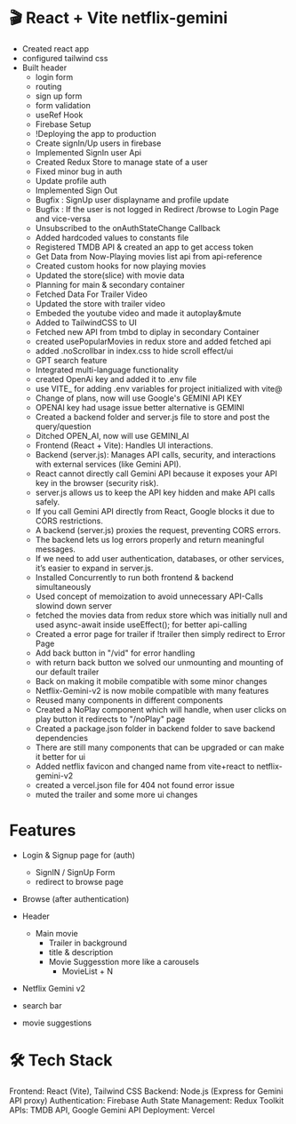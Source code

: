 # 🎬 React + Vite netflix-gemini

- Created react app
- configured tailwind css
- Built header
  - login form
  - routing
  - sign up form
  - form validation
  - useRef Hook
  - Firebase Setup
  - !Deploying the app to production
  - Create signIn/Up users in firebase
  - Implemented SignIn user Api
  - Created Redux Store to manage state of a user
  - Fixed minor bug in auth
  - Update profile auth
  - Implemented Sign Out
  - Bugfix : SignUp user displayname and profile update
  - Bugfix : If the user is not logged in Redirect /browse to Login Page and vice-versa
  - Unsubscribed to the onAuthStateChange Callback
  - Added hardcoded values to constants file
  - Registered TMDB API & created an app to get access token
  - Get Data from Now-Playing movies list api from api-reference
  - Created custom hooks for now playing movies
  - Updated the store(slice) with movie data
  - Planning for main & secondary container
  - Fetched Data For Trailer Video
  - Updated the store with trailer video
  - Embeded the youtube video and made it autoplay&mute
  - Added to TailwindCSS to UI
  - Fetched new API from tmbd to diplay in secondary Container
  - created usePopularMovies in redux store and added fetched api
  - added .noScrollbar in index.css to hide scroll effect/ui
  - GPT search feature
  - Integrated multi-language functionality
  - created OpenAi key and added it to .env file
  - use VITE\_ for adding .env variables for project initialized with vite@
  - Change of plans, now will use Google's GEMINI API KEY
  - OPENAI key had usage issue better alternative is GEMINI
  - Created a backend folder and server.js file to store and post the query/question
  - Ditched OPEN_AI, now will use GEMINI_AI
  - Frontend (React + Vite): Handles UI interactions.
  - Backend (server.js): Manages API calls, security, and interactions with external services (like Gemini API).
  - React cannot directly call Gemini API because it exposes your API key in the browser (security risk).
  - server.js allows us to keep the API key hidden and make API calls safely.
  - If you call Gemini API directly from React, Google blocks it due to CORS restrictions.
  - A backend (server.js) proxies the request, preventing CORS errors.
  - The backend lets us log errors properly and return meaningful messages.
  - If we need to add user authentication, databases, or other services, it’s easier to expand in server.js.
  - Installed Concurrently to run both frontend & backend simultaneously
  - Used concept of memoization to avoid unnecessary API-Calls slowind down server
  - fetched the movies data from redux store which was initially null and used async-await inside useEffect(); for better api-calling
  - Created a error page for trailer if !trailer then simply redirect to Error Page
  - Add back button in "/vid" for error handling
  - with return back button we solved our unmounting and mounting of our default trailer
  - Back on making it mobile compatible with some minor changes
  - Netflix-Gemini-v2 is now mobile compatible with many features
  - Reused many components in different components
  - Created a NoPlay component which will handle, when user clicks on play button it redirects to "/noPlay" page
  - Created a package.json folder in backend folder to save backend dependencies
  - There are still many components that can be upgraded or can make it better for ui
  - Added netflix favicon and changed name from vite+react to netflix-gemini-v2
  - created a vercel.json file for 404 not found error issue 
  - muted the trailer and some more ui changes

# Features

- Login & Signup page for (auth)
  - SignIN / SignUp Form
  - redirect to browse page
- Browse (after authentication)
- Header

  - Main movie
    - Trailer in background
    - title & description
    - Movie Suggesstion more like a carousels
      - MovieList + N

- Netflix Gemini v2
- search bar
- movie suggestions

 # 🛠 Tech Stack
Frontend: React (Vite), Tailwind CSS
Backend: Node.js (Express for Gemini API proxy)
Authentication: Firebase Auth
State Management: Redux Toolkit
APIs: TMDB API, Google Gemini API
Deployment: Vercel
